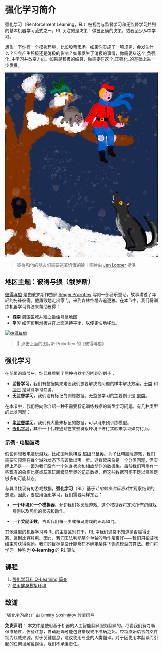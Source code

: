 # 强化学习简介

强化学习（Reinforcement Learning，RL）被视为与监督学习和无监督学习并列的基本机器学习范式之一。RL 关注的是决策：做出正确的决策，或者至少从中学习。

想象一下你有一个模拟环境，比如股票市场。如果你实施了一项规定，会发生什么？它会产生积极还是消极的影响？如果发生了消极的事情，你需要从这个_负强化_中学习并改变方向。如果是积极的结果，你需要在这个_正强化_的基础上进一步发展。

![彼得和狼](../../../translated_images/peter.779730f9ba3a8a8d9290600dcf55f2e491c0640c785af7ac0d64f583c49b8864.zh.png)

> 彼得和他的朋友们需要逃离饥饿的狼！图片由 [Jen Looper](https://twitter.com/jenlooper) 提供

## 地区主题：彼得与狼（俄罗斯）

[彼得与狼](https://en.wikipedia.org/wiki/Peter_and_the_Wolf) 是由俄罗斯作曲家 [Sergei Prokofiev](https://en.wikipedia.org/wiki/Sergei_Prokofiev) 写的一部音乐童话。故事讲述了年轻的先锋彼得，他勇敢地走出家门，来到森林空地去追逐狼。在本节中，我们将训练机器学习算法来帮助彼得：

- **探索** 周围区域并建立最佳导航地图
- **学习** 如何使用滑板并在上面保持平衡，以便更快地移动。

[![彼得与狼](https://img.youtube.com/vi/Fmi5zHg4QSM/0.jpg)](https://www.youtube.com/watch?v=Fmi5zHg4QSM)

> 🎥 点击上面的图片听 Prokofiev 的《彼得与狼》

## 强化学习

在前面的章节中，你已经看到了两种机器学习问题的例子：

- **监督学习**，我们有数据集来建议我们想要解决的问题的样本解决方案。[分类](../4-Classification/README.md) 和 [回归](../2-Regression/README.md) 是监督学习任务。
- **无监督学习**，我们没有标记的训练数据。无监督学习的主要例子是 [聚类](../5-Clustering/README.md)。

在本节中，我们将向你介绍一种不需要标记训练数据的新型学习问题。有几种类型的此类问题：

- **[半监督学习](https://wikipedia.org/wiki/Semi-supervised_learning)**，我们有大量未标记的数据，可以用来预训练模型。
- **[强化学习](https://wikipedia.org/wiki/Reinforcement_learning)**，其中一个代理通过在某些模拟环境中进行实验来学习如何行为。

### 示例 - 电脑游戏

假设你想教电脑玩游戏，比如国际象棋或 [超级马里奥](https://wikipedia.org/wiki/Super_Mario)。为了让电脑玩游戏，我们需要它预测在每个游戏状态下应该做出哪一步。这看起来像是一个分类问题，但实际上不是——因为我们没有一个包含状态和相应动作的数据集。虽然我们可能有一些现有的象棋比赛或玩家玩超级马里奥的记录数据，但这些数据可能不足以涵盖足够多的可能状态。

与其寻找现有的游戏数据，**强化学习**（RL）基于*让电脑多次玩游戏*并观察结果的想法。因此，要应用强化学习，我们需要两样东西：

- **一个环境**和**一个模拟器**，允许我们多次玩游戏。这个模拟器将定义所有的游戏规则以及可能的状态和动作。

- **一个奖励函数**，告诉我们每一步或每局游戏的表现如何。

其他类型的机器学习与 RL 的主要区别在于，RL 中我们通常不知道是否赢得比赛，直到比赛结束。因此，我们无法判断某个单独的动作是否好——我们只在游戏结束时获得奖励。我们的目标是设计能够在不确定条件下训练模型的算法。我们将学习一种称为 **Q-learning** 的 RL 算法。

## 课程

1. [强化学习和 Q-Learning 简介](1-QLearning/README.md)
2. [使用健身模拟环境](2-Gym/README.md)

## 致谢

"强化学习简介" 由 [Dmitry Soshnikov](http://soshnikov.com) 倾情撰写

**免责声明**：
本文件是使用基于机器的人工智能翻译服务翻译的。尽管我们努力确保准确性，但请注意，自动翻译可能包含错误或不准确之处。应将原始语言的文件视为权威来源。对于关键信息，建议使用专业的人类翻译。对于因使用本翻译而引起的任何误解或误读，我们不承担责任。